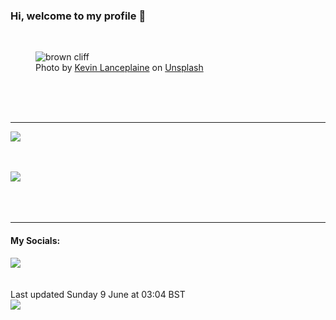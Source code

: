 <h3>Hi, welcome to my profile 👋</h3>

<br />
<figure>
  <img
    src="https://images.unsplash.com/photo-1492724724894-7464c27d0ceb?crop=entropy&cs=tinysrgb&fit=max&fm=jpg&ixid=M3wyNzQ3MDB8MHwxfHJhbmRvbXx8fHx8fHx8fDE3MTc4OTUxNjl8&ixlib=rb-4.0.3&q=80&w=1080&auto=format"
    alt="brown cliff" 
  />
  <figcaption>Photo by <a
    href="https://unsplash.com/@lanceplaine?utm_source=Profile%20readme&utm_medium=referral">Kevin Lanceplaine</a> on <a
    href="https://unsplash.com/?utm_source=Profile%20readme&utm_medium=referral">Unsplash</a></figcaption>
</figure>




  <br /><br /><br />

<hr />
<img
  src="https://github-readme-stats.vercel.app/api?username=shanelucy&show_icons=true&theme=calm"
/>
<br /><br /><br />

<img 
  src="https://github-readme-stats.vercel.app/api/top-langs/?username=shanelucy&theme=calm"
/>
<br /><br /><br /><br />
<hr />
<h4>My Socials:</h4>
<a href="https://uk.linkedin.com/in/shane-lucy-4735b616a">
  <img
    src="https://img.shields.io/badge/linkedin%20-%230077B5.svg?&style=for-the-badge&logo=linkedin&logoColor=white"
  />
</a>
<br /><br /><br />
Last updated Sunday 9 June at 03:04 BST
<br />
<img
  src="https://github.com/ShaneLucy/ShaneLucy/workflows/README%20build/badge.svg"
/>
